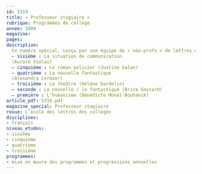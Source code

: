 ```yaml
---
id: 5319
title: « Professeur stagiaire »
rubrique: Programmes de collège
annee: 2004
magazine: 
pages: 
description: 
  Ce numéro spécial, conçu par une équipe de « néo-profs » de lettres et coordonné par Bénédicte Monat-Bouhanik, propose une progression annuelle pour chaque niveau de la sixième à la première, accompagnée de la première séquence sous forme de tableau, et de la première séance développée. Il donne les « trucs et astuces » pour maîtriser la situation dans l’établissement et faire face à la classe dès le premier jour.
  – sixième : La situation de communication
  (Aurore Violas)
  – cinquième : Le roman policier (Justine Galan)
  – quatrième : La nouvelle fantastique
  (Alexandra Cormier)
  – troisième : Le théâtre (Hélène Dardelin)
  – seconde : La nouvelle / le fantastique (Brice Gascard)
  – première : L’humanisme (Bénédicte Monat-Bouhanik)
article_pdf: 5319.pdf
magazine_special: Professeur stagiaire
revue: L’école des lettres des collèges
disciplines:
- français
niveau_etudes:
- sixième
- cinquième
- quatrième
- troisième
programmes:
- mise en œuvre des programmes et progressions annuelles
---
```

